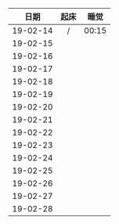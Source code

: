 日期|起床|睡觉
--|:--:|:--:
19-02-14|/|00:15|
19-02-15|||
19-02-16|||
19-02-17|||
19-02-18|||
19-02-19|||
19-02-20|||
19-02-21|||
19-02-22|||
19-02-23|||
19-02-24|||
19-02-25|||
19-02-26|||
19-02-27|||
19-02-28|||
